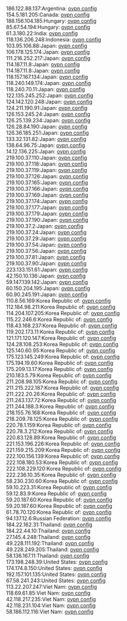 186.122.88.137:Argentina: [ovpn config](vpn/186_122_88_137.ovpn)  
154.5.181.205:Canada: [ovpn config](vpn/154_5_181_205.ovpn)  
188.156.104.185:Hungary: [ovpn config](vpn/188_156_104_185.ovpn)  
85.67.54.194:Hungary: [ovpn config](vpn/85_67_54_194.ovpn)  
61.3.180.22:India: [ovpn config](vpn/61_3_180_22.ovpn)  
118.136.206.248:Indonesia: [ovpn config](vpn/118_136_206_248.ovpn)  
103.95.106.88:Japan: [ovpn config](vpn/103_95_106_88.ovpn)  
106.178.125.174:Japan: [ovpn config](vpn/106_178_125_174.ovpn)  
111.216.252.217:Japan: [ovpn config](vpn/111_216_252_217.ovpn)  
114.187.11.8:Japan: [ovpn config](vpn/114_187_11_8.ovpn)  
114.187.11.8:Japan: [ovpn config](vpn/114_187_11_8.ovpn)  
118.157.167.134:Japan: [ovpn config](vpn/118_157_167_134.ovpn)  
118.240.149.174:Japan: [ovpn config](vpn/118_240_149_174.ovpn)  
118.240.70.11:Japan: [ovpn config](vpn/118_240_70_11.ovpn)  
122.135.245.252:Japan: [ovpn config](vpn/122_135_245_252.ovpn)  
124.142.120.248:Japan: [ovpn config](vpn/124_142_120_248.ovpn)  
124.211.190.91:Japan: [ovpn config](vpn/124_211_190_91.ovpn)  
126.153.245.24:Japan: [ovpn config](vpn/126_153_245_24.ovpn)  
126.25.139.234:Japan: [ovpn config](vpn/126_25_139_234.ovpn)  
126.28.84.190:Japan: [ovpn config](vpn/126_28_84_190.ovpn)  
126.36.185.251:Japan: [ovpn config](vpn/126_36_185_251.ovpn)  
133.32.131.82:Japan: [ovpn config](vpn/133_32_131_82.ovpn)  
138.64.96.75:Japan: [ovpn config](vpn/138_64_96_75.ovpn)  
14.12.136.225:Japan: [ovpn config](vpn/14_12_136_225.ovpn)  
219.100.37.110:Japan: [ovpn config](vpn/219_100_37_110.ovpn)  
219.100.37.118:Japan: [ovpn config](vpn/219_100_37_118.ovpn)  
219.100.37.119:Japan: [ovpn config](vpn/219_100_37_119.ovpn)  
219.100.37.126:Japan: [ovpn config](vpn/219_100_37_126.ovpn)  
219.100.37.165:Japan: [ovpn config](vpn/219_100_37_165.ovpn)  
219.100.37.166:Japan: [ovpn config](vpn/219_100_37_166.ovpn)  
219.100.37.169:Japan: [ovpn config](vpn/219_100_37_169.ovpn)  
219.100.37.174:Japan: [ovpn config](vpn/219_100_37_174.ovpn)  
219.100.37.177:Japan: [ovpn config](vpn/219_100_37_177.ovpn)  
219.100.37.179:Japan: [ovpn config](vpn/219_100_37_179.ovpn)  
219.100.37.190:Japan: [ovpn config](vpn/219_100_37_190.ovpn)  
219.100.37.2:Japan: [ovpn config](vpn/219_100_37_2.ovpn)  
219.100.37.24:Japan: [ovpn config](vpn/219_100_37_24.ovpn)  
219.100.37.29:Japan: [ovpn config](vpn/219_100_37_29.ovpn)  
219.100.37.54:Japan: [ovpn config](vpn/219_100_37_54.ovpn)  
219.100.37.56:Japan: [ovpn config](vpn/219_100_37_56.ovpn)  
219.100.37.81:Japan: [ovpn config](vpn/219_100_37_81.ovpn)  
219.100.37.90:Japan: [ovpn config](vpn/219_100_37_90.ovpn)  
223.133.151.61:Japan: [ovpn config](vpn/223_133_151_61.ovpn)  
42.150.10.136:Japan: [ovpn config](vpn/42_150_10_136.ovpn)  
59.147.139.142:Japan: [ovpn config](vpn/59_147_139_142.ovpn)  
60.150.204.195:Japan: [ovpn config](vpn/60_150_204_195.ovpn)  
60.90.245.191:Japan: [ovpn config](vpn/60_90_245_191.ovpn)  
110.8.56.169:Korea Republic of: [ovpn config](vpn/110_8_56_169.ovpn)  
112.184.98.211:Korea Republic of: [ovpn config](vpn/112_184_98_211.ovpn)  
114.204.107.205:Korea Republic of: [ovpn config](vpn/114_204_107_205.ovpn)  
115.22.246.6:Korea Republic of: [ovpn config](vpn/115_22_246_6.ovpn)  
118.43.168.237:Korea Republic of: [ovpn config](vpn/118_43_168_237.ovpn)  
119.202.173.11:Korea Republic of: [ovpn config](vpn/119_202_173_11.ovpn)  
121.171.120.147:Korea Republic of: [ovpn config](vpn/121_171_120_147.ovpn)  
124.28.108.253:Korea Republic of: [ovpn config](vpn/124_28_108_253.ovpn)  
125.140.60.95:Korea Republic of: [ovpn config](vpn/125_140_60_95.ovpn)  
175.123.145.249:Korea Republic of: [ovpn config](vpn/175_123_145_249.ovpn)  
175.194.19.60:Korea Republic of: [ovpn config](vpn/175_194_19_60.ovpn)  
175.209.13.17:Korea Republic of: [ovpn config](vpn/175_209_13_17.ovpn)  
210.183.5.79:Korea Republic of: [ovpn config](vpn/210_183_5_79.ovpn)  
211.208.98.105:Korea Republic of: [ovpn config](vpn/211_208_98_105.ovpn)  
211.215.222.187:Korea Republic of: [ovpn config](vpn/211_215_222_187.ovpn)  
211.222.20.26:Korea Republic of: [ovpn config](vpn/211_222_20_26.ovpn)  
211.243.137.72:Korea Republic of: [ovpn config](vpn/211_243_137_72.ovpn)  
211.244.188.3:Korea Republic of: [ovpn config](vpn/211_244_188_3.ovpn)  
218.155.76.168:Korea Republic of: [ovpn config](vpn/218_155_76_168.ovpn)  
218.209.78.125:Korea Republic of: [ovpn config](vpn/218_209_78_125.ovpn)  
220.78.1.159:Korea Republic of: [ovpn config](vpn/220_78_1_159.ovpn)  
220.78.3.212:Korea Republic of: [ovpn config](vpn/220_78_3_212.ovpn)  
220.83.128.89:Korea Republic of: [ovpn config](vpn/220_83_128_89.ovpn)  
221.153.196.226:Korea Republic of: [ovpn config](vpn/221_153_196_226.ovpn)  
221.159.215.209:Korea Republic of: [ovpn config](vpn/221_159_215_209.ovpn)  
222.100.156.139:Korea Republic of: [ovpn config](vpn/222_100_156_139.ovpn)  
222.108.180.53:Korea Republic of: [ovpn config](vpn/222_108_180_53.ovpn)  
222.108.229.120:Korea Republic of: [ovpn config](vpn/222_108_229_120.ovpn)  
222.236.10.35:Korea Republic of: [ovpn config](vpn/222_236_10_35.ovpn)  
58.230.230.60:Korea Republic of: [ovpn config](vpn/58_230_230_60.ovpn)  
59.10.223.31:Korea Republic of: [ovpn config](vpn/59_10_223_31.ovpn)  
59.12.83.9:Korea Republic of: [ovpn config](vpn/59_12_83_9.ovpn)  
59.20.187.60:Korea Republic of: [ovpn config](vpn/59_20_187_60.ovpn)  
59.20.187.60:Korea Republic of: [ovpn config](vpn/59_20_187_60.ovpn)  
61.78.70.120:Korea Republic of: [ovpn config](vpn/61_78_70_120.ovpn)  
94.137.12.6:Russian Federation: [ovpn config](vpn/94_137_12_6.ovpn)  
184.22.162.31:Thailand: [ovpn config](vpn/184_22_162_31.ovpn)  
184.22.44.10:Thailand: [ovpn config](vpn/184_22_44_10.ovpn)  
27.145.4.248:Thailand: [ovpn config](vpn/27_145_4_248.ovpn)  
49.228.111.192:Thailand: [ovpn config](vpn/49_228_111_192.ovpn)  
49.228.249.205:Thailand: [ovpn config](vpn/49_228_249_205.ovpn)  
58.136.167.11:Thailand: [ovpn config](vpn/58_136_167_11.ovpn)  
173.198.248.39:United States: [ovpn config](vpn/173_198_248_39.ovpn)  
174.174.8.150:United States: [ovpn config](vpn/174_174_8_150.ovpn)  
192.157.101.135:United States: [ovpn config](vpn/192_157_101_135.ovpn)  
67.58.241.243:United States: [ovpn config](vpn/67_58_241_243.ovpn)  
113.22.207.247:Viet Nam: [ovpn config](vpn/113_22_207_247.ovpn)  
118.69.61.85:Viet Nam: [ovpn config](vpn/118_69_61_85.ovpn)  
42.118.217.235:Viet Nam: [ovpn config](vpn/42_118_217_235.ovpn)  
42.118.231.104:Viet Nam: [ovpn config](vpn/42_118_231_104.ovpn)  
58.186.112.116:Viet Nam: [ovpn config](vpn/58_186_112_116.ovpn)  
